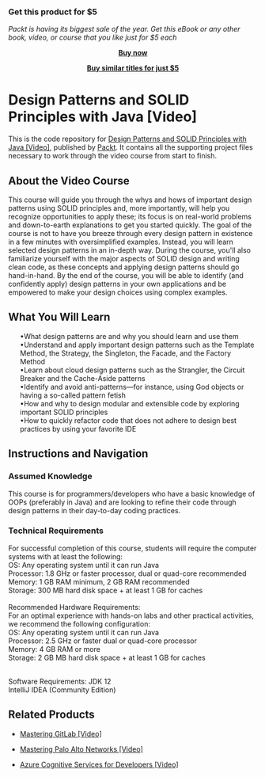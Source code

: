
### Get this product for $5

<i>Packt is having its biggest sale of the year. Get this eBook or any other book, video, or course that you like just for $5 each</i>


<b><p align='center'>[Buy now](https://packt.link/9781838642235)</p></b>


<b><p align='center'>[Buy similar titles for just $5](https://subscription.packtpub.com/search)</p></b>


# Design Patterns and SOLID Principles with Java [Video]
This is the code repository for [Design Patterns and SOLID Principles with Java [Video]]( https://www.packtpub.com/programming/design-patterns-and-solid-principles-with-java-video), published by [Packt](https://www.packtpub.com/?utm_source=github). It contains all the supporting project files necessary to work through the video course from start to finish.
## About the Video Course
This course will guide you through the whys and hows of important design patterns using SOLID principles and, more importantly, will help you recognize opportunities to apply these; its focus is on real-world problems and down-to-earth explanations to get you started quickly. The goal of the course is not to have you breeze through every design pattern in existence in a few minutes with oversimplified examples. Instead, you will learn selected design patterns in an in-depth way. During the course, you'll also familiarize yourself with the major aspects of SOLID design and writing clean code, as these concepts and applying design patterns should go hand-in-hand.
By the end of the course, you will be able to identify (and confidently apply) design patterns in your own applications and be empowered to make your design choices using complex examples.
<H2>What You Will Learn</H2>
<DIV class>

<UL>
•What design patterns are and why you should learn and use them <br/>
•Understand and apply important design patterns such as the Template Method, the Strategy, the Singleton, the Facade, and the Factory Method <br/>
•Learn about cloud design patterns such as the Strangler, the Circuit Breaker and the Cache-Aside patterns <br/>
•Identify and avoid anti-patterns—for instance, using God objects or having a so-called pattern fetish <br/>
•How and why to design modular and extensible code by exploring important SOLID principles <br/>
•How to quickly refactor code that does not adhere to design best practices by using your favorite IDE <br/>
</LI></UL></DIV>

## Instructions and Navigation
### Assumed Knowledge
This course is for programmers/developers who have a basic knowledge of OOPs (preferably in Java) and are looking to refine their code through design patterns in their day-to-day coding practices.
### Technical Requirements <br/>
For successful completion of this course, students will require the computer systems with at least the following:<br/>
OS: Any operating system until it can run Java<br/>
Processor: 1.8 GHz or faster processor, dual or quad-core recommended<br/>
Memory: 1 GB RAM minimum, 2 GB RAM recommended<br/>
Storage: 300 MB hard disk space + at least 1 GB for caches<br/>
<br/>
Recommended Hardware Requirements:<br/>
For an optimal experience with hands-on labs and other practical activities, we recommend the following configuration:<br/>
OS: Any operating system until it can run Java<br/>
Processor: 2.5 GHz or faster dual or quad-core processor<br/>
Memory:  4 GB RAM or more<br/>
Storage: 2 GB MB hard disk space + at least 1 GB for caches<br/><br/>

Software Requirements:
JDK 12 <br/>
IntelliJ IDEA (Community Edition) <br/>

## Related Products
* [Mastering GitLab [Video]](https://www.packtpub.com/networking-and-servers/mastering-gitlab-video?utm_source=github&utm_medium=repository&utm_campaign=9781789537642)

* [Mastering Palo Alto Networks [Video]](https://www.packtpub.com/networking-and-servers/mastering-palo-alto-networks-video)

* [Azure Cognitive Services for Developers [Video]](https://www.packtpub.com/application-development/azure-cognitive-services-developers-video)

